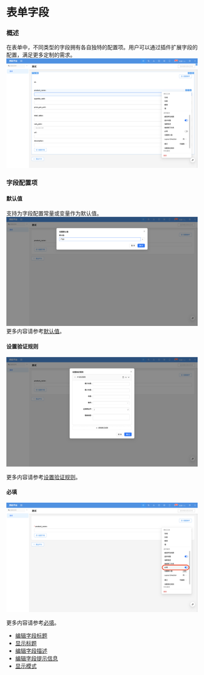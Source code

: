 # 表单字段

### 概述

在表单中，不同类型的字段拥有各自独特的配置项。用户可以通过插件扩展字段的配置，满足更多定制的需求。
![](../../../../../../public/form-item1.png)

<!-- TODO: 添加图片 -->
<!-- TODO: 添加视频 -->

### 字段配置项

#### 默认值
支持为字段配置常量或变量作为默认值。
![](../../../../../../public/form-item4.png)
更多内容请参考[默认值](../field-settings/default-value.md)。

#### 设置验证规则

![](../../../../../../public/form-item5.png)

更多内容请参考[设置验证规则](../field-settings/validation-rules.md)。

#### 必填

![](../../../../../../public/form-item6.png)

更多内容请参考[必填](../field-settings/required.md)。

- [编辑字段标题](../field-settings/edit-title.md)
- [显示标题](../field-settings/display-title.md)
- [编辑字段描述](../field-settings/edit-description.md)
- [编辑字段提示信息](../field-settings/edit-tooltip.md)
- [显示模式](../field-settings/pattern.md)

<!-- 字段组件
支持部分类型切换为其他组件。例如，`URL` 组件可以切换为 `Preview` 组件。

如果需要扩展更多的组件，可以参考[扩展字段组件]()的相关内容。

样式
在阅读模式下，表单支持设置样式。 -->


